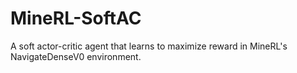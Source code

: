 # MineRL-SoftAC
A soft actor-critic agent that learns to maximize reward in MineRL's NavigateDenseV0 environment.
